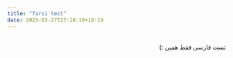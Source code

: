 ```yaml
---
title: "farsi test"
date: 2023-03-27T27:18:19+18:19
---
```


<div dir="rtl">
<br>
تست فارسی فقط همین :)
<br>

</div>
